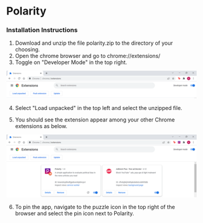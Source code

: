 # Polarity

### Installation Instructions

1. Download and unzip the file polarity.zip to the directory of your choosing.
2. Open the chrome browser and go to chrome://extensions/
3. Toggle on "Developer Mode" in the top right.

![image](./assets/chrome_extensions.png)

4. Select "Load unpacked" in the top left and select the unzipped file.

5. You should see the extension appear among your other Chrome extensions as below.

![image](./assets/polarity_extension.PNG)

6. To pin the app, navigate to the puzzle icon in the top right of the browser and select the pin icon next to Polarity.